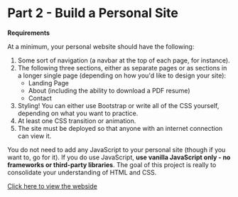 # Part 2 - Build a Personal Site 

**Requirements**

At a minimum, your personal website should have the following:

1. Some sort of navigation (a navbar at the top of each page, for instance).
2. The following three sections, either as separate pages or as sections in a longer single page (depending on how you&#39;d like to design your site):
      - Landing Page
      - About (including the ability to download a PDF resume)
      - Contact
3. Styling! You can either use Bootstrap or write all of the CSS yourself, depending on what you want to practice.
4. At least one CSS transition or animation.
5. The site must be deployed so that anyone with an internet connection can view it.

You do not need to add any JavaScript to your personal site (though if you want to, go for it). If you do use JavaScript, **use vanilla JavaScript only - no frameworks or third-party libraries**. The goal of this project is really to consolidate your understanding of HTML and CSS.


[Click here to view the webside](https://kevin-qi.000webhostapp.com/index.html)
